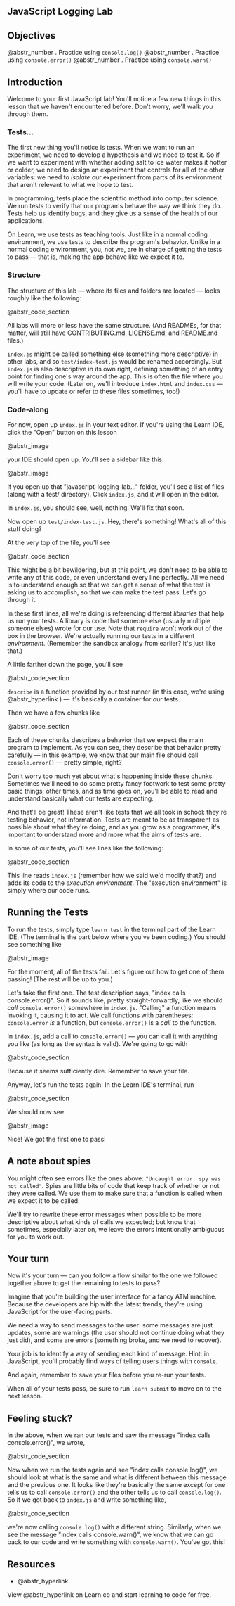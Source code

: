 ## JavaScript Logging Lab

## Objectives

@abstr_number . Practice using `console.log()` @abstr_number . Practice using `console.error()` @abstr_number . Practice using `console.warn()`

## Introduction

Welcome to your first JavaScript lab! You'll notice a few new things in this lesson that we haven't encountered before. Don't worry, we'll walk you through them.

### Tests...

The first new thing you'll notice is tests. When we want to run an experiment, we need to develop a hypothesis and we need to test it. So if we want to experiment with whether adding salt to ice water makes it hotter or colder, we need to design an experiment that controls for all of the other variables: we need to _isolate_ our experiment from parts of its environment that aren't relevant to what we hope to test.

In programming, tests place the scientific method into computer science. We run tests to verify that our programs behave the way we think they do. Tests help us identify bugs, and they give us a sense of the health of our applications.

On Learn, we use tests as teaching tools. Just like in a normal coding environment, we use tests to describe the program's behavior. Unlike in a normal coding environment, you, not we, are in charge of getting the tests to pass — that is, making the app behave like we expect it to.

### Structure

The structure of this lab — where its files and folders are located — looks roughly like the following:

@abstr_code_section 

All labs will more or less have the same structure. (And READMEs, for that matter, will still have CONTRIBUTING.md, LICENSE.md, and README.md files.)

`index.js` might be called something else (something more descriptive) in other labs, and so `test/index-test.js` would be renamed accordingly. But `index.js` is also descriptive in its own right, defining something of an entry point for finding one's way around the app. This is often the file where you will write your code. (Later on, we'll introduce `index.html` and `index.css` — you'll have to update or refer to these files sometimes, too!)

### Code-along

For now, open up `index.js` in your text editor. If you're using the Learn IDE, click the "Open" button on this lesson

@abstr_image 

your IDE should open up. You'll see a sidebar like this:

@abstr_image 

If you open up that "javascript-logging-lab..." folder, you'll see a list of files (along with a test/ directory). Click `index.js`, and it will open in the editor.

In `index.js`, you should see, well, nothing. We'll fix that soon.

Now open up `test/index-test.js`. Hey, there's something! What's all of this stuff doing?

At the very top of the file, you'll see

@abstr_code_section 

This might be a bit bewildering, but at this point, we don't need to be able to write any of this code, or even understand every line perfectly. All we need is to understand enough so that we can get a sense of what the test is asking us to accomplish, so that we can make the test pass. Let's go through it.

In these first lines, all we're doing is referencing different _libraries_ that help us run your tests. A library is code that someone else (usually multiple someone elses) wrote for our use. Note that `require` won't work out of the box in the browser. We're actually running our tests in a different _environment_. (Remember the sandbox analogy from earlier? It's just like that.)

A little farther down the page, you'll see

@abstr_code_section 

`describe` is a function provided by our test runner (in this case, we're using @abstr_hyperlink ) — it's basically a container for our tests.

Then we have a few chunks like

@abstr_code_section 

Each of these chunks describes a behavior that we expect the main program to implement. As you can see, they describe that behavior pretty carefully — in this example, we know that our main file should call `console.error()` — pretty simple, right?

Don't worry too much yet about what's happening inside these chunks. Sometimes we'll need to do some pretty fancy footwork to test some pretty basic things; other times, and as time goes on, you'll be able to read and understand basically what our tests are expecting.

And that'll be great! These aren't like tests that we all took in school: they're testing behavior, not information. Tests are meant to be as transparent as possible about what they're doing, and as you grow as a programmer, it's important to understand more and more what the aims of tests are.

In some of our tests, you'll see lines like the following:

@abstr_code_section 

This line reads `index.js` (remember how we said we'd modify that?) and adds its code to the _execution environment_. The "execution environment" is simply where our code runs.

## Running the Tests

To run the tests, simply type `learn test` in the terminal part of the Learn IDE. (The terminal is the part below where you've been coding.) You should see something like

@abstr_image 

For the moment, all of the tests fail. Let's figure out how to get one of them passing! (The rest will be up to you.)

Let's take the first one. The test description says, "index calls console.error()". So it sounds like, pretty straight-forwardly, like we should _call_ `console.error()` somewhere in `index.js`. "Calling" a function means invoking it, causing it to act. We call functions with parentheses: `console.error` _is_ a function, but `console.error()` is a _call_ to the function.

In `index.js`, add a call to `console.error()` — you can call it with anything you like (as long as the syntax is valid). We're going to go with

@abstr_code_section 

Because it seems sufficiently dire. Remember to save your file.

Anyway, let's run the tests again. In the Learn IDE's terminal, run

@abstr_code_section 

We should now see:

@abstr_image 

Nice! We got the first one to pass!

## A note about spies

You might often see errors like the ones above: `"Uncaught error: spy was not called"`. Spies are little bits of code that keep track of whether or not they were called. We use them to make sure that a function is called when we expect it to be called.

We'll try to rewrite these error messages when possible to be more descriptive about what kinds of calls we expected; but know that sometimes, especially later on, we leave the errors intentionally ambiguous for you to work out.

## Your turn

Now it's your turn — can you follow a flow similar to the one we followed together above to get the remaining to tests to pass?

Imagine that you're building the user interface for a fancy ATM machine. Because the developers are hip with the latest trends, they're using JavaScript for the user-facing parts.

We need a way to send messages to the user: some messages are just updates, some are warnings (the user should not continue doing what they just did), and some are errors (something broke, and we need to recover).

Your job is to identify a way of sending each kind of message. Hint: in JavaScript, you'll probably find ways of telling users things with `console`.

And again, remember to save your files before you re-run your tests.

When all of your tests pass, be sure to run `learn submit` to move on to the next lesson.

## Feeling stuck?

In the above, when we ran our tests and saw the message "index calls console.error()", we wrote,

@abstr_code_section 

Now when we run the tests again and see "index calls console.log()", we should look at what is the same and what is different between this message and the previous one. It looks like they're basically the same except for one tells us to call `console.error()` and the other tells us to call `console.log()`. So if we got back to `index.js` and write something like,

@abstr_code_section 

we're now calling `console.log()` with a different string. Similarly, when we see the message "index calls console.warn()", we know that we can go back to our code and write something with `console.warn()`. You've got this!

## Resources

  * @abstr_hyperlink 



View @abstr_hyperlink on Learn.co and start learning to code for free.
